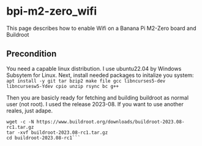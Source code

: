 # bpi-m2-zero_wifi
This page describes how to enable Wifi on a Banana Pi M2-Zero board and Buildroot

## Precondition
You need a capable linux distribution. I use ubuntu22.04 by Windows Subsytem for Linux.
Next, install needed packages to initalize you system:
```apt install -y git tar bzip2 make file gcc libncurses5-dev libncursesw5-Ydev cpio unzip rsync bc g++```

Then you are basicly ready for fetching and building buildroot as normal user (not root). I used the release 2023-08. If you want to use another reales, just adape.
```cd ~    #go to home directory, or any other
wget -c -N https://www.buildroot.org/downloads/buildroot-2023.08-rc1.tar.gz
tar -xvf buildroot-2023.08-rc1.tar.gz
cd buildroot-2023.08-rc1```
